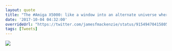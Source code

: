 ```yaml
---
layout: quote
title: "The #Amiga X5000: like a window into an alternate universe where the Amiga platform never died. #retrocomputing"
date: '2017-10-04 04:32:00'
overrideUrl: "https://twitter.com/jamesfmackenzie/status/915494704158056448?s=21"
tags: [Tweets]
---
```


![](https://pbs.twimg.com/media/DLR9lJdXcAAwOrk?format=jpg&name=900x900)